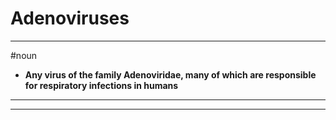 # Adenoviruses
---
#noun
- **Any virus of the family Adenoviridae, many of which are responsible for respiratory infections in humans**
---
---

